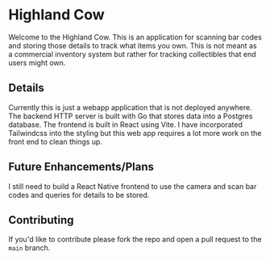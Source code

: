 # Highland Cow
Welcome to the Highland Cow.  This is an application for scanning bar codes and storing those details to track what items you own.  This is not meant as a commercial inventory system but rather for tracking collectibles that end users might own.  

## Details
Currently this is just a webapp application that is not deployed anywhere.  The backend HTTP server is built with Go that stores data into a Postgres database.  The frontend is built in React using Vite.  I have incorporated Tailwindcss into the styling but this web app requires a lot more work on the front end to clean things up.

## Future Enhancements/Plans
I still need to build a React Native frontend to use the camera and scan bar codes and queries for details to be stored.  

## Contributing
If you'd like to contribute please fork the repo and open a pull request to the `main` branch.